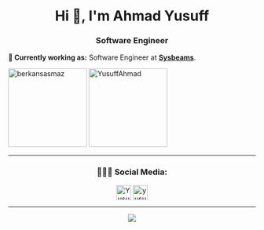 <h1 align="center">Hi 👋, I'm Ahmad Yusuff</h1>
<h3 align="center">Software Engineer</h3>

**💼 Currently working as:** Software Engineer at <a href="https://github.com/orgs/sysbeams/" target="_blank"><b>Sysbeams</b></a>.


<p align="left">
<img src="https://github-readme-stats.vercel.app/api/top-langs/?username=YusuffAhmad&layout=compact&theme=tokyonight&count_private=true" alt="berkansasmaz" height="160" />
<img src="https://github-readme-stats.vercel.app/api?username=YusuffAhmad&show_icons=true&theme=tokyonight&count_private=true" alt="YusuffAhmad" height="160" />
</p>

<p align="center">
</p>

<hr />

<h3 align="center"> 👨🏻‍💻 Social Media: </h4>
           
<p align="center">
<a href="https://www.linkedin.com/in/yusuff-ahmad-o-a27233238/" target="blank"><img align="center" src="https://cdn.jsdelivr.net/npm/simple-icons@3.0.1/icons/linkedin.svg" alt="YusuffAhmad" height="30" width="30" /></a>
<a href="mailto:yusuffahmad2005@gmail.com" target="blank"><img align="center" src="https://cdn.jsdelivr.net/npm/simple-icons@3.0.1/icons/gmail.svg" alt="yusuffahmad2005@gmail.com" height="30" width="30" /></a>

</p>

<hr />

<p align="center">
<img src="https://streak-stats.demolab.com?user=YusuffAhmad&theme=dark&border_radius=40&background=FFFFFF00&sideLabels=7F7F7FBE&dates=7F7F7FBE&sideNums=7F7F7F&currStreakNum=7F7F7F" />
</p>